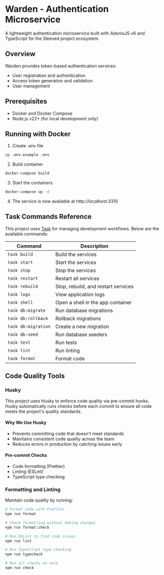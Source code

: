 # Warden - Authentication Microservice

A lightweight authentication microservice built with AdonisJS v6 and TypeScript for the Sleeved project ecosystem.

## Overview

Warden provides token-based authentication services:

- User registration and authentication
- Access token generation and validation
- User management

## Prerequisites

- Docker and Docker Compose
- Node.js v22+ (for local development only)

## Running with Docker

1. Create .env file

```bash
cp .env.example .env
```

2. Build container

```bash
docker-compose build
```

3. Start the containers

```bash
docker-compose up -d
```

4. The service is now available at http://localhost:3310

## Task Commands Reference

This project uses [Task](https://taskfile.dev/) for managing development workflows. Below are the available commands:

| Command             | Description                         |
| ------------------- | ----------------------------------- |
| `task build`        | Build the services                  |
| `task start`        | Start the services                  |
| `task stop`         | Stop the services                   |
| `task restart`      | Restart all services                |
| `task rebuild`      | Stop, rebuild, and restart services |
| `task logs`         | View application logs               |
| `task shell`        | Open a shell in the app container   |
| `task db:migrate`   | Run database migrations             |
| `task db:rollback`  | Rollback migrations                 |
| `task db:migration` | Create a new migration              |
| `task db:seed`      | Run database seeders                |
| `task test`         | Run tests                           |
| `task lint`         | Run linting                         |
| `task format`       | Format code                         |

## Code Quality Tools

### Husky

This project uses Husky to enforce code quality via pre-commit hooks. Husky automatically runs checks before each commit to ensure all code meets the project's quality standards.

#### Why We Use Husky

- Prevents committing code that doesn't meet standards
- Maintains consistent code quality across the team
- Reduces errors in production by catching issues early

#### Pre-commit Checks

- Code formatting (Prettier)
- Linting (ESLint)
- TypeScript type checking

### Formatting and Linting

Maintain code quality by running:

```bash
# Format code with Prettier
npm run format

# Check formatting without making changes
npm run format:check

# Run ESLint to find code issues
npm run lint

# Run TypeScript type checking
npm run typecheck

# Run all checks at once
npm run check
```
